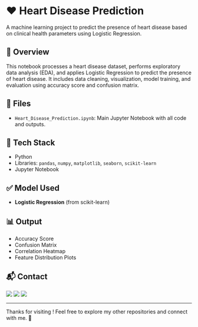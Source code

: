 # ❤️ Heart Disease Prediction

A machine learning project to predict the presence of heart disease based on clinical health parameters using Logistic Regression.

## 📌 Overview

This notebook processes a heart disease dataset, performs exploratory data analysis (EDA), and applies Logistic Regression to predict the presence of heart disease. It includes data cleaning, visualization, model training, and evaluation using accuracy score and confusion matrix.

## 📁 Files

- `Heart_Disease_Prediction.ipynb`: Main Jupyter Notebook with all code and outputs.

## 🔧 Tech Stack

- Python  
- Libraries: `pandas`, `numpy`, `matplotlib`, `seaborn`, `scikit-learn`  
- Jupyter Notebook

## ✅ Model Used

- **Logistic Regression** (from scikit-learn)

## 📊 Output

- Accuracy Score  
- Confusion Matrix  
- Correlation Heatmap  
- Feature Distribution Plots  

## 📬 Contact

<p>
  <a href="mailto:aradhyaray99@gmail.com"><img src="https://img.shields.io/badge/Email-D14836?style=for-the-badge&logo=gmail&logoColor=white" /></a>
  <a href="www.linkedin.com/in/rayaradhya"><img src="https://img.shields.io/badge/LinkedIn-blue?style=for-the-badge&logo=linkedin&logoColor=white" /></a>
  <a href="https://github.com/AradhyaRay05"><img src="https://img.shields.io/badge/GitHub-181717?style=for-the-badge&logo=github&logoColor=white" /></a>
</p>

---


Thanks for visiting ! Feel free to explore my other repositories and connect with me. 🚀 
